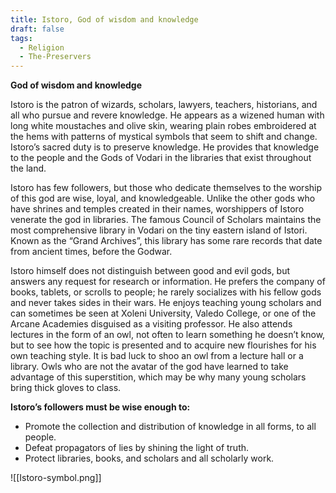 ```yaml
---
title: Istoro, God of wisdom and knowledge
draft: false
tags:
  - Religion
  - The-Preservers
---
```

**God of wisdom and knowledge**

Istoro is the patron of wizards, scholars, lawyers, teachers, historians, and all who pursue and revere knowledge. He appears as a wizened human with long white moustaches and olive skin, wearing plain robes embroidered at the hems with patterns of mystical symbols that seem to shift and change. Istoro’s sacred duty is to preserve knowledge. He provides that knowledge to the people and the Gods of Vodari in the libraries that exist throughout the land.

Istoro has few followers, but those who dedicate themselves to the worship of this god are wise, loyal, and knowledgeable. Unlike the other gods who have shrines and temples created in their names, worshippers of Istoro venerate the god in libraries. The famous Council of Scholars maintains the most comprehensive library in Vodari on the tiny eastern island of Istori. Known as the “Grand Archives”, this library has some rare records that date from ancient times, before the Godwar.

Istoro himself does not distinguish between good and evil gods, but answers any request for research or information. He prefers the company of books, tablets, or scrolls to people; he rarely socializes with his fellow gods and never takes sides in their wars. He enjoys teaching young scholars and can sometimes be seen at Xoleni University, Valedo College, or one of the Arcane Academies disguised as a visiting professor. He also attends lectures in the form of an owl, not often to learn something he doesn’t know, but to see how the topic is presented and to acquire new flourishes for his own teaching style. It is bad luck to shoo an owl from a lecture hall or a library. Owls who are not the avatar of the god have learned to take advantage of this superstition, which may be why many young scholars bring thick gloves to class.

**Istoro’s followers must be wise enough to:**

- Promote the collection and distribution of knowledge in all forms, to all people.
- Defeat propagators of lies by shining the light of truth.
- Protect libraries, books, and scholars and all scholarly work.


![[Istoro-symbol.png]]